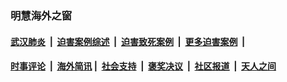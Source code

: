 
### 明慧海外之窗

####  [武汉肺炎](indexes/365.md?t=01130100) &nbsp;|&nbsp;  [迫害案例综述](indexes/328.md?t=01130100) &nbsp;|&nbsp; [迫害致死案例](indexes/277.md?t=01130100)  &nbsp;|&nbsp; [更多迫害案例](indexes/81.md?t=01130100)  &nbsp;|&nbsp; 
####  [时事评论](indexes/251.md?t=01130100) &nbsp;|&nbsp; [海外简讯](indexes/245.md?t=01130100)&nbsp;|&nbsp;  [社会支持](indexes/140.md?t=01130100) &nbsp;|&nbsp; [褒奖决议](indexes/282.md?t=01130100) &nbsp;|&nbsp; [社区报道](indexes/91.md?t=01130100)  &nbsp;|&nbsp; [天人之间](indexes/78.md?t=01130100) 

